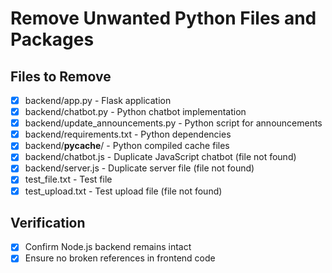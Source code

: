 # Remove Unwanted Python Files and Packages

## Files to Remove
- [x] backend/app.py - Flask application
- [x] backend/chatbot.py - Python chatbot implementation
- [x] backend/update_announcements.py - Python script for announcements
- [x] backend/requirements.txt - Python dependencies
- [x] backend/__pycache__/ - Python compiled cache files
- [x] backend/chatbot.js - Duplicate JavaScript chatbot (file not found)
- [x] backend/server.js - Duplicate server file (file not found)
- [x] test_file.txt - Test file
- [x] test_upload.txt - Test upload file (file not found)

## Verification
- [x] Confirm Node.js backend remains intact
- [x] Ensure no broken references in frontend code
